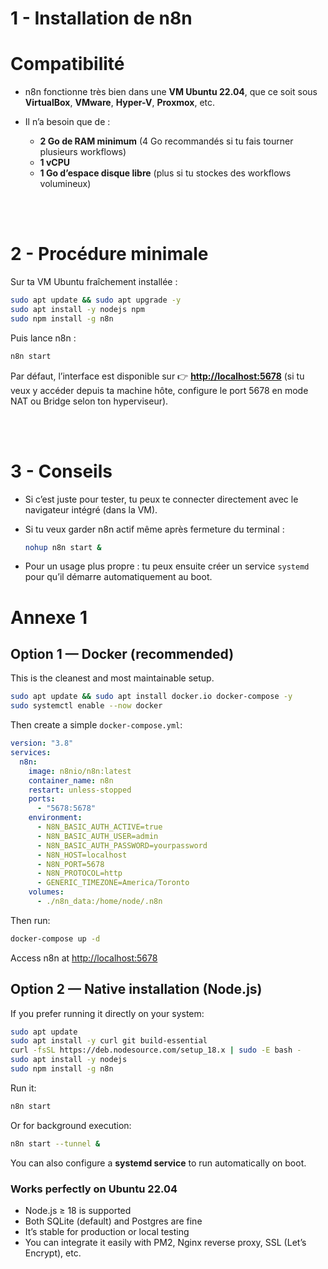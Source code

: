 # 1 - Installation de n8n

# **Compatibilité**

* n8n fonctionne très bien dans une **VM Ubuntu 22.04**, que ce soit sous **VirtualBox**, **VMware**, **Hyper-V**, **Proxmox**, etc.
* Il n’a besoin que de :

  * **2 Go de RAM minimum** (4 Go recommandés si tu fais tourner plusieurs workflows)
  * **1 vCPU**
  * **1 Go d’espace disque libre** (plus si tu stockes des workflows volumineux)


<br/>
<br/>

# 2 - **Procédure minimale**

Sur ta VM Ubuntu fraîchement installée :

```bash
sudo apt update && sudo apt upgrade -y
sudo apt install -y nodejs npm
sudo npm install -g n8n
```

Puis lance n8n :

```bash
n8n start
```

Par défaut, l’interface est disponible sur
👉 **[http://localhost:5678](http://localhost:5678)**
(si tu veux y accéder depuis ta machine hôte, configure le port 5678 en mode NAT ou Bridge selon ton hyperviseur).


<br/>
<br/>

# 3 - **Conseils**

* Si c’est juste pour tester, tu peux te connecter directement avec le navigateur intégré (dans la VM).
* Si tu veux garder n8n actif même après fermeture du terminal :

  ```bash
  nohup n8n start &
  ```
* Pour un usage plus propre : tu peux ensuite créer un service `systemd` pour qu’il démarre automatiquement au boot.








# Annexe 1

## **Option 1 — Docker (recommended)**

This is the cleanest and most maintainable setup.

```bash
sudo apt update && sudo apt install docker.io docker-compose -y
sudo systemctl enable --now docker
```

Then create a simple `docker-compose.yml`:

```yaml
version: "3.8"
services:
  n8n:
    image: n8nio/n8n:latest
    container_name: n8n
    restart: unless-stopped
    ports:
      - "5678:5678"
    environment:
      - N8N_BASIC_AUTH_ACTIVE=true
      - N8N_BASIC_AUTH_USER=admin
      - N8N_BASIC_AUTH_PASSWORD=yourpassword
      - N8N_HOST=localhost
      - N8N_PORT=5678
      - N8N_PROTOCOL=http
      - GENERIC_TIMEZONE=America/Toronto
    volumes:
      - ./n8n_data:/home/node/.n8n
```

Then run:

```bash
docker-compose up -d
```

Access n8n at [http://localhost:5678](http://localhost:5678)



## **Option 2 — Native installation (Node.js)**

If you prefer running it directly on your system:

```bash
sudo apt update
sudo apt install -y curl git build-essential
curl -fsSL https://deb.nodesource.com/setup_18.x | sudo -E bash -
sudo apt install -y nodejs
sudo npm install -g n8n
```

Run it:

```bash
n8n start
```

Or for background execution:

```bash
n8n start --tunnel &
```

You can also configure a **systemd service** to run automatically on boot.



### **Works perfectly on Ubuntu 22.04**

* Node.js ≥ 18 is supported
* Both SQLite (default) and Postgres are fine
* It’s stable for production or local testing
* You can integrate it easily with PM2, Nginx reverse proxy, SSL (Let’s Encrypt), etc.





